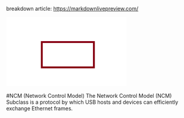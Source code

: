 breakdown article: https://markdownlivepreview.com/

![This is a alt text.](./123.png)

#NCM (Network Control Model)
The Network Control Model (NCM) Subclass is a protocol by which USB hosts and devices can efficiently exchange Ethernet frames.


